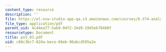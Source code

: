 ```yaml
---
content_type: resource
description: ''
file: https://ol-ocw-studio-app-qa.s3.amazonaws.com/courses/6-374-analysis-and-design-of-digital-integrated-circuits-fall-2003/c80c3bc7824abece60eb96abcd595a2e_ps5_03.pdf
file_type: application/pdf
parent_uid: 4c44ea77-5ab9-04f2-34d9-1945eb78460f
resourcetype: Document
title: ps5_03.pdf
uid: c80c3bc7-824a-bece-60eb-96abcd595a2e
---
```

